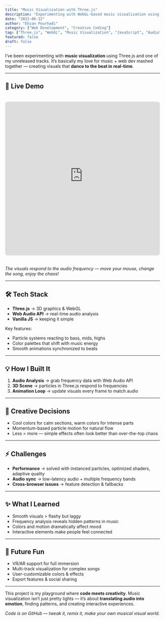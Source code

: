 ```yaml
---
title: "Music Visualization with Three.js"
description: "Experimenting with WebGL-based music visualization using Three.js. Creating immersive 3D visual experiences that react to audio in real-time."
date: "2022-06-12"
author: "Ehsan Pourhadi"
category: ["Web Development", "Creative Coding"]
tag: ["Three.js", "WebGL", "Music Visualization", "JavaScript", "Audio"]
featured: false
draft: false
---
```


I’ve been experimenting with **music visualization** using Three.js and one of my unreleased tracks. It’s basically my love for music + web dev mashed together — creating visuals that **dance to the beat in real-time**.

---

## 🔗 Live Demo

<iframe
  width="100%"
  height="500px"
  src="https://stirring-bienenstitch-82cd5b.netlify.app/"
  style="border: none; border-radius: 8px; margin: 20px 0;"
  title="Music Visualization Demo">
</iframe>

_The visuals respond to the audio frequency — move your mouse, change the song, enjoy the chaos!_

---

## 🛠 Tech Stack

- **Three.js** → 3D graphics & WebGL
- **Web Audio API** → real-time audio analysis
- **Vanilla JS** → keeping it simple

Key features:

- Particle systems reacting to bass, mids, highs
- Color palettes that shift with music energy
- Smooth animations synchronized to beats

---

## 💡 How I Built It

1. **Audio Analysis** → grab frequency data with Web Audio API
2. **3D Scene** → particles in Three.js respond to frequencies
3. **Animation Loop** → update visuals every frame to match audio

---

## 🎨 Creative Decisions

- Cool colors for calm sections, warm colors for intense parts
- Momentum-based particle motion for natural flow
- Less = more — simple effects often look better than over-the-top chaos

---

## ⚡ Challenges

- **Performance** → solved with instanced particles, optimized shaders, adaptive quality
- **Audio sync** → low-latency audio + multiple frequency bands
- **Cross-browser issues** → feature detection & fallbacks

---

## ✨ What I Learned

- Smooth visuals > flashy but laggy
- Frequency analysis reveals hidden patterns in music
- Colors and motion dramatically affect mood
- Interactive elements make people feel connected

---

## 🔮 Future Fun

- VR/AR support for full immersion
- Multi-track visualization for complex songs
- User-customizable colors & effects
- Export features & social sharing

---

This project is my playground where **code meets creativity**. Music visualization isn’t just pretty lights — it’s about **translating audio into emotion**, finding patterns, and creating interactive experiences.

_Code is on GitHub — tweak it, remix it, make your own musical visual world._

